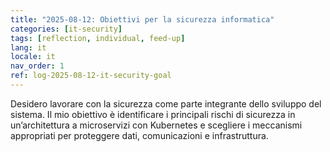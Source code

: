 ```yaml
---
title: "2025-08-12: Obiettivi per la sicurezza informatica"
categories: [it-security]
tags: [reflection, individual, feed-up]
lang: it
locale: it
nav_order: 1
ref: log-2025-08-12-it-security-goal
---
```

Desidero lavorare con la sicurezza come parte integrante dello sviluppo del sistema. Il mio obiettivo è identificare i principali rischi di sicurezza in un’architettura a microservizi con Kubernetes e scegliere i meccanismi appropriati per proteggere dati, comunicazioni e infrastruttura.